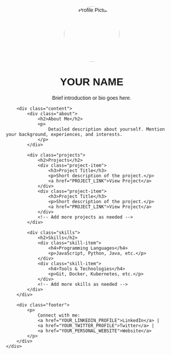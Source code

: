 <!DOCTYPE html>
<html lang="en">
<head>
    <meta charset="UTF-8">
    <meta name="viewport" content="width=device-width, initial-scale=1.0">
    <title>My GitHub Profile</title>
    <style>
        body {
            font-family: Arial, sans-serif;
        }
        .container {
            max-width: 800px;
            margin: 0 auto;
            padding: 20px;
        }
        .header {
            text-align: center;
        }
        .header img {
            border-radius: 50%;
            width: 150px;
            height: 150px;
        }
        .content {
            margin-top: 20px;
        }
        .projects, .skills {
            margin-top: 20px;
        }
        .project-item, .skill-item {
            margin-bottom: 10px;
        }
        .footer {
            text-align: center;
            margin-top: 40px;
        }
    </style>
</head>
<body>
    <div class="container">
        <div class="header">
            <img src="YOUR_PROFILE_PICTURE_URL" alt="Profile Picture">
            <h1>YOUR NAME</h1>
            <p>Brief introduction or bio goes here.</p>
        </div>

        <div class="content">
            <div class="about">
                <h2>About Me</h2>
                <p>
                    Detailed description about yourself. Mention your background, experiences, and interests.
                </p>
            </div>

            <div class="projects">
                <h2>Projects</h2>
                <div class="project-item">
                    <h3>Project Title</h3>
                    <p>Short description of the project.</p>
                    <a href="PROJECT_LINK">View Project</a>
                </div>
                <div class="project-item">
                    <h3>Project Title</h3>
                    <p>Short description of the project.</p>
                    <a href="PROJECT_LINK">View Project</a>
                </div>
                <!-- Add more projects as needed -->
            </div>

            <div class="skills">
                <h2>Skills</h2>
                <div class="skill-item">
                    <h4>Programming Languages</h4>
                    <p>JavaScript, Python, Java, etc.</p>
                </div>
                <div class="skill-item">
                    <h4>Tools & Technologies</h4>
                    <p>Git, Docker, Kubernetes, etc.</p>
                </div>
                <!-- Add more skills as needed -->
            </div>
        </div>

        <div class="footer">
            <p>
                Connect with me:
                <a href="YOUR_LINKEDIN_PROFILE">LinkedIn</a> |
                <a href="YOUR_TWITTER_PROFILE">Twitter</a> |
                <a href="YOUR_PERSONAL_WEBSITE">Website</a>
            </p>
        </div>
    </div>
</body>
</html>
